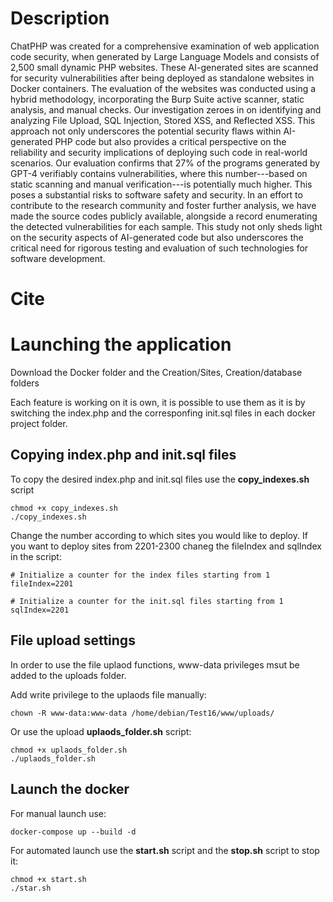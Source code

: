# Description
ChatPHP was created for a comprehensive examination of web application code security, when generated by Large Language Models and consists of 2,500 small dynamic PHP websites. These AI-generated sites are scanned for security vulnerabilities after being deployed as standalone websites in Docker containers. The evaluation of the websites was conducted using a hybrid methodology, incorporating the Burp Suite active scanner, static analysis, and manual checks.
Our investigation zeroes in on identifying and analyzing File Upload, SQL Injection, Stored XSS, and Reflected XSS.
This approach not only underscores the potential security flaws within AI-generated PHP code but also provides a critical perspective on the reliability and security implications of deploying such code in real-world scenarios. Our evaluation confirms that 27\% of the programs generated by GPT-4 verifiably contains vulnerabilities, where this number---based on static scanning and manual verification---is potentially much higher. This poses a substantial risks to software safety and security. In an effort to contribute to the research community and foster further analysis, we have made the source codes publicly available, alongside a record enumerating the detected vulnerabilities for each sample. This study not only sheds light on the security aspects of AI-generated code but also underscores the critical need for rigorous testing and evaluation of such technologies for software development.

# Cite


# Launching the application

Download the Docker folder and the Creation/Sites, Creation/database folders

Each feature is working on it is own, it is possible to use them as it is by switching the index.php and the corresponfing init.sql files in each docker project folder.

## Copying index.php and init.sql files
To copy the desired index.php and init.sql files use the **copy_indexes.sh** script
```
chmod +x copy_indexes.sh
./copy_indexes.sh
```

Change the number according to which sites you would like to deploy. If you want to deploy sites from 2201-2300 chaneg the fileIndex and sqlIndex in the script:
```
# Initialize a counter for the index files starting from 1
fileIndex=2201

# Initialize a counter for the init.sql files starting from 1
sqlIndex=2201
```


## File upload settings

In order to use the file uplaod functions, www-data privileges msut be added to the uploads folder.

Add write privilege to the uplaods file manually:
```
chown -R www-data:www-data /home/debian/Test16/www/uploads/
```

Or use the upload **uplaods_folder.sh** script:
```
chmod +x uplaods_folder.sh
./uplaods_folder.sh
```

## Launch the docker
For manual launch use:
```
docker-compose up --build -d
```

For automated launch use the **start.sh** script and the **stop.sh** script to stop it:
```
chmod +x start.sh
./star.sh
```


